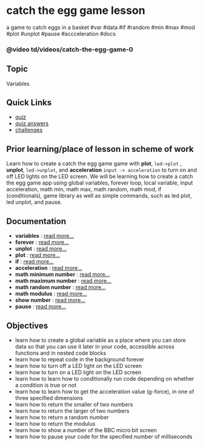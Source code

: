 # catch the egg game lesson

a game to catch eggs in a basket #var #data #if #random #min #max #mod #plot #unplot #pause #accceleration #docs

### @video td/videos/catch-the-egg-game-0

## Topic

Variables

## Quick Links

* [quiz](/microbit/lessons/catch-the-egg-game/quiz)
* [quiz answers](/microbit/lessons/catch-the-egg-game/quiz-answers)
* [challenges](/microbit/lessons/catch-the-egg-game/challenges)

## Prior learning/place of lesson in scheme of work

Learn how to create a catch the egg game game with **plot**, `led->plot` , **unplot**, `led->unplot`, and **acceleration**  `input -> acceleration` to turn on and off LED lights on the LED screen. We will be learning how to create a catch the egg game app using global variables, forever loop, local variable, input acceleration, math min, math max, math random, math mod, if (conditionals), game library as well as simple commands, such as led plot, led unplot, and pause.

## Documentation

* **variables** : [read more...](/microbit/reference/variables/var)
* **forever** : [read more...](/microbit/reference/basic/forever)
* **unplot** : [read more...](/microbit/reference/led/unplot)
* **plot** : [read more...](/microbit/reference/led/plot)
* **if** : [read more...](/microbit/reference/logic/if)
* **acceleration** : [read more...](/microbit/reference/input/acceleration)
* **math minimum number** : [read more...](/microbit/js/math)
* **math maximum number** : [read more...](/microbit/js/math)
* **math random number** : [read more...](/microbit/js/math)
* **math modulus** : [read more...](/microbit/js/math)
* **show number** : [read more...](/microbit/reference/basic/show-number)
* **pause** : [read more...](/microbit/reference/basic/pause)

## Objectives

* learn how to create a global variable as a place where you can store data so that you can use it later in your code, accessible across functions and in nested code blocks
* learn how to repeat code in the background forever
* learn how to turn off a LED light on the LED screen
* learn how to turn on a LED light on the LED screen
* learn how to learn how to conditionally run code depending on whether a condition is true or not
* learn how to learn how to get the acceleration value (g-force), in one of three specified dimensions
* learn how to return the smaller of two numbers
* learn how to return the larger of two numbers
* learn how to return a random number
* learn how to return the modulus
* learn how to show a number of the BBC micro:bit screen
* learn how to pause your code for the specified number of milliseconds
